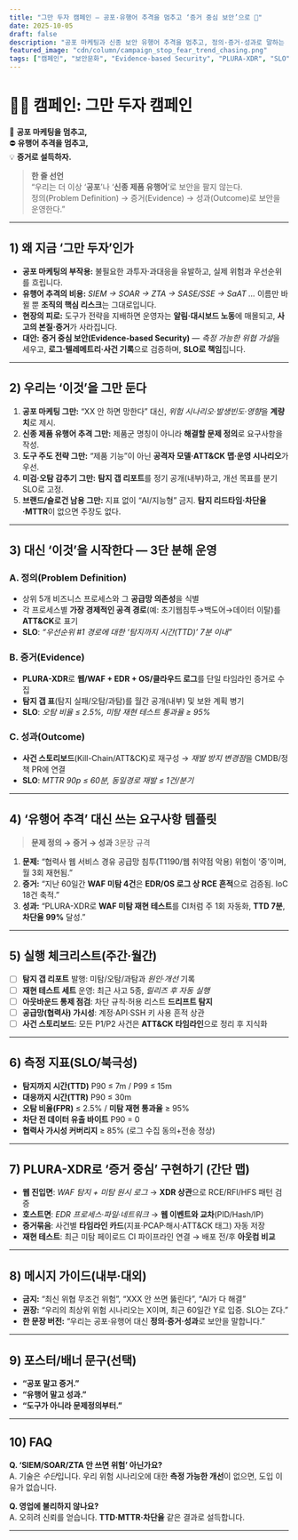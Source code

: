 ```yaml
---
title: "그만 두자 캠페인 — 공포·유행어 추격을 멈추고 ‘증거 중심 보안’으로 🛑"
date: 2025-10-05
draft: false
description: "공포 마케팅과 신종 보안 유행어 추격을 멈추고, 정의·증거·성과로 말하는 ‘증거 중심 보안’ 캠페인. PLURA-XDR 기반 실행 체크리스트·측정지표 포함."
featured_image: "cdn/column/campaign_stop_fear_trend_chasing.png"
tags: ["캠페인", "보안문화", "Evidence-based Security", "PLURA-XDR", "SLO", "공급망 보안"]
---
```


# 🕵️‍♂️ 캠페인: 그만 두자 캠페인

🛑 **공포 마케팅을 멈추고,**  
⛔ **유행어 추격을 멈추고,**  
💡 **증거로 설득하자.**  

> **한 줄 선언**  
> “우리는 더 이상 ‘**공포**’나 ‘**신종 제품 유행어**’로 보안을 팔지 않는다.  
> 정의(Problem Definition) → 증거(Evidence) → 성과(Outcome)로 보안을 운영한다.”

---

## 1) 왜 지금 ‘그만 두자’인가

* **공포 마케팅의 부작용:** 불필요한 과투자·과대응을 유발하고, 실제 위험과 우선순위를 흐립니다.
* **유행어 추격의 비용:** *SIEM → SOAR → ZTA → SASE/SSE → SaAT …* 이름만 바뀔 뿐 **조직의 핵심 리스크**는 그대로입니다.
* **현장의 피로:** 도구가 전략을 지배하면 운영자는 **알림·대시보드 노동**에 매몰되고, **사고의 본질·증거**가 사라집니다.
* **대안:** **증거 중심 보안(Evidence-based Security)** — *측정 가능한 위협 가설*을 세우고, **로그·텔레메트리·사건 기록**으로 검증하며, **SLO로 책임**집니다.

---

## 2) 우리는 ‘이것’을 그만 둔다

1. **공포 마케팅 그만:** “XX 안 하면 망한다” 대신, *위험 시나리오·발생빈도·영향*을 **계량치**로 제시.
2. **신종 제품 유행어 추격 그만:** 제품군 명칭이 아니라 **해결할 문제 정의**로 요구사항을 작성.
3. **도구 주도 전략 그만:** “제품 기능”이 아닌 **공격자 모델·ATT&CK 맵·운영 시나리오**가 우선.
4. **미검·오탐 감추기 그만:** **탐지 갭 리포트**를 정기 공개(내부)하고, 개선 목표를 분기 SLO로 고정.
5. **브랜드/슬로건 남용 그만:** 지표 없이 “AI/지능형” 금지. **탐지 리드타임·차단율·MTTR**이 없으면 주장도 없다.

---

## 3) 대신 ‘이것’을 시작한다 — 3단 분해 운영

### A. **정의(Problem Definition)**

* 상위 5개 비즈니스 프로세스와 그 **공급망 의존성**을 식별
* 각 프로세스별 **가장 경제적인 공격 경로**(예: 초기웹침투→백도어→데이터 이탈)를 **ATT&CK**로 표기
* **SLO**: *“우선순위 #1 경로에 대한 ‘탐지까지 시간(TTD)’ 7분 이내”*

### B. **증거(Evidence)**

* **PLURA-XDR**로 **웹/WAF + EDR + OS/클라우드 로그**를 단일 타임라인 증거로 수집
* **탐지 갭 표**(탐지 실패/오탐/과탐)를 월간 공개(내부) 및 보완 계획 병기
* **SLO**: *오탐 비율 ≤ 2.5%, 미탐 재현 테스트 통과율 ≥ 95%*

### C. **성과(Outcome)**

* **사건 스토리보드**(Kill-Chain/ATT&CK)로 재구성 → *재발 방지 변경점*을 CMDB/정책 PR에 연결
* **SLO**: *MTTR 90p ≤ 60분, 동일경로 재발 ≤ 1건/분기*

---

## 4) ‘유행어 추격’ 대신 쓰는 요구사항 템플릿

> **문제 정의 → 증거 → 성과** 3문장 규격

1. **문제:** “협력사 웹 서비스 경유 공급망 침투(T1190/웹 취약점 악용) 위험이 ‘중’이며, 월 3회 재현됨.”
2. **증거:** “지난 60일간 **WAF 미탐 4건**은 **EDR/OS 로그 상 RCE 흔적**으로 검증됨. IoC 18건 축적.”
3. **성과:** “PLURA-XDR로 **WAF 미탐 재현 테스트**를 CI처럼 주 1회 자동화, **TTD 7분**, **차단율 99%** 달성.”

---

## 5) 실행 체크리스트(주간·월간)

* [ ] **탐지 갭 리포트** 발행: 미탐/오탐/과탐과 *원인·개선* 기록
* [ ] **재현 테스트 세트** 운영: 최근 사고 5종, *릴리즈 후 자동 실행*
* [ ] **아웃바운드 통제 점검**: 차단 규칙·허용 리스트 **드리프트 탐지**
* [ ] **공급망(협력사) 가시성**: 계정·API·SSH 키 사용 흔적 상관
* [ ] **사건 스토리보드**: 모든 P1/P2 사건은 **ATT&CK 타임라인**으로 정리 후 지식화

---

## 6) 측정 지표(SLO/북극성)

* **탐지까지 시간(TTD)** P90 ≤ 7m / P99 ≤ 15m
* **대응까지 시간(TTR)** P90 ≤ 30m
* **오탐 비율(FPR)** ≤ 2.5% / **미탐 재현 통과율** ≥ 95%
* **차단 전 데이터 유출 바이트** P90 = 0
* **협력사 가시성 커버리지** ≥ 85% (로그 수집 동의+전송 정상)

---

## 7) PLURA-XDR로 ‘증거 중심’ 구현하기 (간단 맵)

* **웹 진입면**: *WAF 탐지 + 미탐 원시 로그* → **XDR 상관**으로 RCE/RFI/HFS 패턴 검증
* **호스트면**: *EDR 프로세스·파일·네트워크* → **웹 이벤트와 교차**(PID/Hash/IP)
* **증거묶음**: 사건별 **타임라인 카드**(지표·PCAP·해시·ATT&CK 태그) 자동 저장
* **재현 테스트**: 최근 미탐 페이로드 CI 파이프라인 연결 → 배포 전/후 **아웃컴 비교**

---

## 8) 메시지 가이드(내부·대외)

* **금지:** “최신 위협 무조건 위험”, “XXX 안 쓰면 뚫린다”, “AI가 다 해결”
* **권장:** “우리의 최상위 위험 시나리오는 X이며, 최근 60일간 Y로 입증. SLO는 Z다.”
* **한 문장 버전:** “우리는 공포·유행어 대신 **정의·증거·성과**로 보안을 말합니다.”

---

## 9) 포스터/배너 문구(선택)

* **“공포 말고 증거.”**
* **“유행어 말고 성과.”**
* **“도구가 아니라 문제정의부터.”**

---

## 10) FAQ 

**Q. ‘SIEM/SOAR/ZTA 안 쓰면 위험’ 아닌가요?**  
A. 기술은 *수단*입니다. 우리 위험 시나리오에 대한 **측정 가능한 개선**이 없으면, 도입 이유가 없습니다.

**Q. 영업에 불리하지 않나요?**  
A. 오히려 신뢰를 얻습니다. **TTD·MTTR·차단율** 같은 결과로 설득합니다.

---

